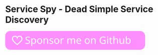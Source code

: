 # Service Spy - Dead Simple Service Discovery #

[![Github Sponsorship](.github/github_sponsor_btn.svg)](https://github.com/sponsors/jjxtra)
